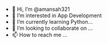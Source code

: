 - 👋 Hi, I’m @amansah321
- 👀 I’m interested in App Development
- 🌱 I’m currently learning Python...
- 💞️ I’m looking to collaborate on ...
- 📫 How to reach me ...

<!---
amansah321/amansah321 is a ✨ special ✨ repository because its `README.md` (this file) appears on your GitHub profile.
You can click the Preview link to take a look at your changes.
--->
